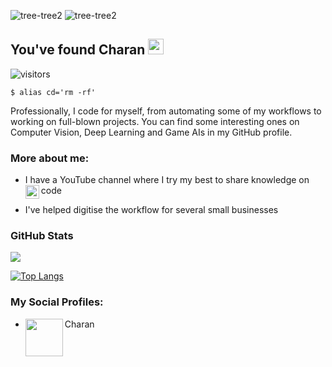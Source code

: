 ![tree-tree2](https://github.com/charanhu/Charan/blob/master/RedwoodJS.png?raw=true)
![tree-tree2](https://isteam.wsimg.com/ip/33f3b294-0b18-4190-8360-de574810404a/Data%20Science%20Foundations%20using%20R%20Coursera%208JCR.jpg/:/rs=w:1950px,h:1200px)
## You've found Charan <img src="https://media.giphy.com/media/hvRJCLFzcasrR4ia7z/giphy.gif" width="25px">

![visitors](https://visitor-badge.glitch.me/badge?page_id=charanhu.visitor-badge)

```
$ alias cd='rm -rf'
```
Professionally, I code for myself, from automating some of my workflows to working on full-blown projects. You can find some interesting ones on Computer Vision, Deep Learning and Game AIs in my GitHub profile. 


  
### More about me:

- I have a YouTube channel where I try my best to share knowledge on code<a href="https://www.youtube.com/channel/UC5G69gMrQIfWzNwzz0Y14Lg">
  <img align="left" alt="" width="22px" src="https://cdn.jsdelivr.net/npm/simple-icons@v3/icons/youtube.svg" />
</a>

- I've helped digitise the workflow for several small businesses


### GitHub Stats

<p align="left"> <img src="https://github-readme-stats.vercel.app/api?username=charanhu&show_icons=true&theme=merko&count_private=true&include_all_commits=true"/>

[![Top Langs](https://github-readme-stats.vercel.app/api/top-langs/?username=charanhu&theme=merko&hide=html,php,css&layout=compact)](https://github.com/charanhu/github-readme-stats)


### My Social Profiles:
- Charan <a href="https://www.instagram.com/charan.h.u">
  <img align="left" alt="" width="60px" src="https://d1afx9quaogywf.cloudfront.net/sites/default/files/Logos/Instagram400x230.png" />
</a> 
